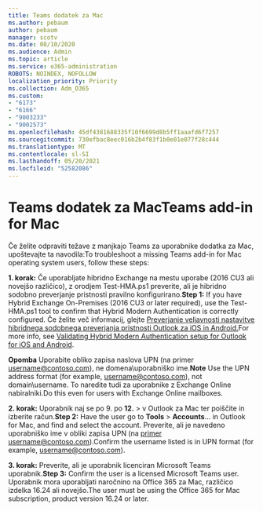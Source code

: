```yaml
---
title: Teams dodatek za Mac
ms.author: pebaum
author: pebaum
manager: scotv
ms.date: 08/10/2020
ms.audience: Admin
ms.topic: article
ms.service: o365-administration
ROBOTS: NOINDEX, NOFOLLOW
localization_priority: Priority
ms.collection: Adm_O365
ms.custom:
- "6173"
- "6166"
- "9003233"
- "9002573"
ms.openlocfilehash: 45df4381688335f10f6699d8b5ff1aaafd6f7257
ms.sourcegitcommit: 730efbac8eec016b2b4f83f1b0e01e077f28c444
ms.translationtype: MT
ms.contentlocale: sl-SI
ms.lasthandoff: 05/20/2021
ms.locfileid: "52582086"
---
```

# <a name="teams-add-in-for-mac"></a><span data-ttu-id="8b8eb-102">Teams dodatek za Mac</span><span class="sxs-lookup"><span data-stu-id="8b8eb-102">Teams add-in for Mac</span></span>

<span data-ttu-id="8b8eb-103">Če želite odpraviti težave z manjkajo Teams za uporabnike dodatka za Mac, upoštevajte ta navodila:</span><span class="sxs-lookup"><span data-stu-id="8b8eb-103">To troubleshoot a missing Teams add-in for Mac operating system users, follow these steps:</span></span>

<span data-ttu-id="8b8eb-104">**1. korak:** Če uporabljate hibridno Exchange na mestu uporabe (2016 CU3 ali novejšo različico), z orodjem Test-HMA.ps1 preverite, ali je hibridno sodobno preverjanje pristnosti pravilno konfigurirano.</span><span class="sxs-lookup"><span data-stu-id="8b8eb-104">**Step 1:** If you have Hybrid Exchange On-Premises (2016 CU3 or later required), use the Test-HMA.ps1 tool to confirm that Hybrid Modern Authentication is correctly configured.</span></span> <span data-ttu-id="8b8eb-105">Če želite več informacij, glejte [Preverjanje veljavnosti nastavitve hibridnega sodobnega preverjanja pristnosti Outlook za iOS in Android.](https://aka.ms/TestHMAEAS)</span><span class="sxs-lookup"><span data-stu-id="8b8eb-105">For more info, see [Validating Hybrid Modern Authentication setup for Outlook for iOS and Android](https://aka.ms/TestHMAEAS).</span></span>  

<span data-ttu-id="8b8eb-106">**Opomba** Uporabite obliko zapisa naslova UPN (na primer [username@contoso.com](mailto:username@contoso.com)), ne domena\uporabniško ime.</span><span class="sxs-lookup"><span data-stu-id="8b8eb-106">**Note** Use the UPN address format (for example, [username@contoso.com](mailto:username@contoso.com)), not domain\username.</span></span> <span data-ttu-id="8b8eb-107">To naredite tudi za uporabnike z Exchange Online nabiralniki.</span><span class="sxs-lookup"><span data-stu-id="8b8eb-107">Do this even for users with Exchange Online mailboxes.</span></span>

<span data-ttu-id="8b8eb-108">**2. korak:** Uporabnik naj se po 9. po **12.**  >   v Outlook za Mac ter poiščite in izberite račun.</span><span class="sxs-lookup"><span data-stu-id="8b8eb-108">**Step 2:** Have the user go to **Tools** > **Accounts**... in Outlook for Mac, and find and select the account.</span></span> <span data-ttu-id="8b8eb-109">Preverite, ali je navedeno uporabniško ime v obliki zapisa UPN (na [primer username@contoso.com](mailto:username@contoso.com)).</span><span class="sxs-lookup"><span data-stu-id="8b8eb-109">Confirm the username listed is in UPN format (for example, [username@contoso.com](mailto:username@contoso.com)).</span></span>

<span data-ttu-id="8b8eb-110">**3. korak:** Preverite, ali je uporabnik licenciran Microsoft Teams uporabnik.</span><span class="sxs-lookup"><span data-stu-id="8b8eb-110">**Step 3:** Confirm the user is a licensed Microsoft Teams user.</span></span> <span data-ttu-id="8b8eb-111">Uporabnik mora uporabljati naročnino na Office 365 za Mac, različico izdelka 16.24 ali novejšo.</span><span class="sxs-lookup"><span data-stu-id="8b8eb-111">The user must be using the Office 365 for Mac subscription, product version 16.24 or later.</span></span>